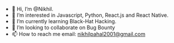 - 👋 Hi, I’m @Nikhil.
- 👀 I’m interested in Javascript, Python, React.js and React Native. 
- 🌱 I’m currently learning Black-Hat Hacking.
- 💞️ I’m looking to collaborate on Bug Bounty
- 📫 How to reach me email: nikhilpahal2001@gmail.com
<!---
Nikhil-pahal-js/Nikhil-pahal-js is a ✨ special ✨ repository because its `README.md` (this file) appears on your GitHub profile.
You can click the Preview link to take a look at your changes.
--->
